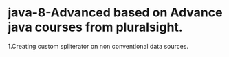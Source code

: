# java-8-Advanced based on Advance java courses from pluralsight.

1.Creating custom spliterator on non conventional data sources.
